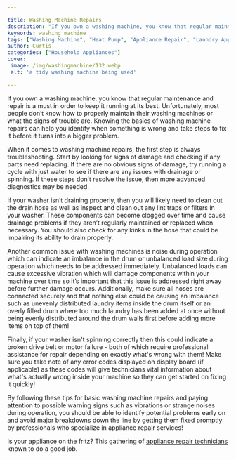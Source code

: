```yaml
---

title: Washing Machine Repairs
description: "If you own a washing machine, you know that regular maintenance and repair is a must in order to keep it running at its best. Unfo...learn more"
keywords: washing machine
tags: ["Washing Machine", "Heat Pump", "Appliance Repair", "Laundry Appliances", "Clean Appliance"]
author: Curtis
categories: ["Household Appliances"]
cover: 
 image: /img/washingmachine/132.webp
 alt: 'a tidy washing machine being used'

---
```


If you own a washing machine, you know that regular maintenance and repair is a must in order to keep it running at its best. Unfortunately, most people don’t know how to properly maintain their washing machines or what the signs of trouble are. Knowing the basics of washing machine repairs can help you identify when something is wrong and take steps to fix it before it turns into a bigger problem.

When it comes to washing machine repairs, the first step is always troubleshooting. Start by looking for signs of damage and checking if any parts need replacing. If there are no obvious signs of damage, try running a cycle with just water to see if there are any issues with drainage or spinning. If these steps don’t resolve the issue, then more advanced diagnostics may be needed.

If your washer isn’t draining properly, then you will likely need to clean out the drain hose as well as inspect and clean out any lint traps or filters in your washer. These components can become clogged over time and cause drainage problems if they aren’t regularly maintained or replaced when necessary. You should also check for any kinks in the hose that could be impairing its ability to drain properly.

Another common issue with washing machines is noise during operation which can indicate an imbalance in the drum or unbalanced load size during operation which needs to be addressed immediately. Unbalanced loads can cause excessive vibration which will damage components within your machine over time so it’s important that this issue is addressed right away before further damage occurs. Additionally, make sure all hoses are connected securely and that nothing else could be causing an imbalance such as unevenly distributed laundry items inside the drum itself or an overly filled drum where too much laundry has been added at once without being evenly distributed around the drum walls first before adding more items on top of them! 

Finally, if your washer isn't spinning correctly then this could indicate a broken drive belt or motor failure - both of which require professional assistance for repair depending on exactly what's wrong with them! Make sure you take note of any error codes displayed on display board (if applicable) as these codes will give technicians vital information about what's actually wrong inside your machine so they can get started on fixing it quickly! 

By following these tips for basic washing machine repairs and paying attention to possible warning signs such as vibrations or strange noises during operation, you should be able to identify potential problems early on and avoid major breakdowns down the line by getting them fixed promptly by professionals who specialize in appliance repair services!

Is your appliance on the fritz? This gathering of <a href="/pages/appliance-repair-technicians/">appliance repair technicians</a> known to do a good job.